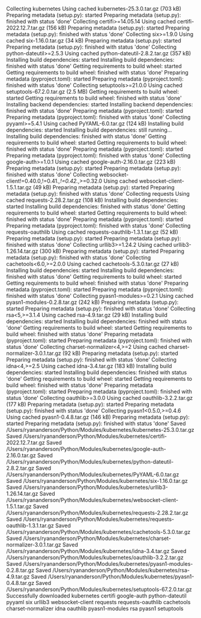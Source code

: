 Collecting kubernetes
  Using cached kubernetes-25.3.0.tar.gz (703 kB)
  Preparing metadata (setup.py): started
  Preparing metadata (setup.py): finished with status 'done'
Collecting certifi>=14.05.14
  Using cached certifi-2022.12.7.tar.gz (156 kB)
  Preparing metadata (setup.py): started
  Preparing metadata (setup.py): finished with status 'done'
Collecting six>=1.9.0
  Using cached six-1.16.0.tar.gz (34 kB)
  Preparing metadata (setup.py): started
  Preparing metadata (setup.py): finished with status 'done'
Collecting python-dateutil>=2.5.3
  Using cached python-dateutil-2.8.2.tar.gz (357 kB)
  Installing build dependencies: started
  Installing build dependencies: finished with status 'done'
  Getting requirements to build wheel: started
  Getting requirements to build wheel: finished with status 'done'
  Preparing metadata (pyproject.toml): started
  Preparing metadata (pyproject.toml): finished with status 'done'
Collecting setuptools>=21.0.0
  Using cached setuptools-67.2.0.tar.gz (2.5 MB)
  Getting requirements to build wheel: started
  Getting requirements to build wheel: finished with status 'done'
  Installing backend dependencies: started
  Installing backend dependencies: finished with status 'done'
  Preparing metadata (pyproject.toml): started
  Preparing metadata (pyproject.toml): finished with status 'done'
Collecting pyyaml>=5.4.1
  Using cached PyYAML-6.0.tar.gz (124 kB)
  Installing build dependencies: started
  Installing build dependencies: still running...
  Installing build dependencies: finished with status 'done'
  Getting requirements to build wheel: started
  Getting requirements to build wheel: finished with status 'done'
  Preparing metadata (pyproject.toml): started
  Preparing metadata (pyproject.toml): finished with status 'done'
Collecting google-auth>=1.0.1
  Using cached google-auth-2.16.0.tar.gz (223 kB)
  Preparing metadata (setup.py): started
  Preparing metadata (setup.py): finished with status 'done'
Collecting websocket-client!=0.40.0,!=0.41.*,!=0.42.*,>=0.32.0
  Using cached websocket-client-1.5.1.tar.gz (49 kB)
  Preparing metadata (setup.py): started
  Preparing metadata (setup.py): finished with status 'done'
Collecting requests
  Using cached requests-2.28.2.tar.gz (108 kB)
  Installing build dependencies: started
  Installing build dependencies: finished with status 'done'
  Getting requirements to build wheel: started
  Getting requirements to build wheel: finished with status 'done'
  Preparing metadata (pyproject.toml): started
  Preparing metadata (pyproject.toml): finished with status 'done'
Collecting requests-oauthlib
  Using cached requests-oauthlib-1.3.1.tar.gz (52 kB)
  Preparing metadata (setup.py): started
  Preparing metadata (setup.py): finished with status 'done'
Collecting urllib3>=1.24.2
  Using cached urllib3-1.26.14.tar.gz (300 kB)
  Preparing metadata (setup.py): started
  Preparing metadata (setup.py): finished with status 'done'
Collecting cachetools<6.0,>=2.0.0
  Using cached cachetools-5.3.0.tar.gz (27 kB)
  Installing build dependencies: started
  Installing build dependencies: finished with status 'done'
  Getting requirements to build wheel: started
  Getting requirements to build wheel: finished with status 'done'
  Preparing metadata (pyproject.toml): started
  Preparing metadata (pyproject.toml): finished with status 'done'
Collecting pyasn1-modules>=0.2.1
  Using cached pyasn1-modules-0.2.8.tar.gz (242 kB)
  Preparing metadata (setup.py): started
  Preparing metadata (setup.py): finished with status 'done'
Collecting rsa<5,>=3.1.4
  Using cached rsa-4.9.tar.gz (29 kB)
  Installing build dependencies: started
  Installing build dependencies: finished with status 'done'
  Getting requirements to build wheel: started
  Getting requirements to build wheel: finished with status 'done'
  Preparing metadata (pyproject.toml): started
  Preparing metadata (pyproject.toml): finished with status 'done'
Collecting charset-normalizer<4,>=2
  Using cached charset-normalizer-3.0.1.tar.gz (92 kB)
  Preparing metadata (setup.py): started
  Preparing metadata (setup.py): finished with status 'done'
Collecting idna<4,>=2.5
  Using cached idna-3.4.tar.gz (183 kB)
  Installing build dependencies: started
  Installing build dependencies: finished with status 'done'
  Getting requirements to build wheel: started
  Getting requirements to build wheel: finished with status 'done'
  Preparing metadata (pyproject.toml): started
  Preparing metadata (pyproject.toml): finished with status 'done'
Collecting oauthlib>=3.0.0
  Using cached oauthlib-3.2.2.tar.gz (177 kB)
  Preparing metadata (setup.py): started
  Preparing metadata (setup.py): finished with status 'done'
Collecting pyasn1<0.5.0,>=0.4.6
  Using cached pyasn1-0.4.8.tar.gz (146 kB)
  Preparing metadata (setup.py): started
  Preparing metadata (setup.py): finished with status 'done'
Saved /Users/ryananderson/Python/Modules/kubernetes/kubernetes-25.3.0.tar.gz
Saved /Users/ryananderson/Python/Modules/kubernetes/certifi-2022.12.7.tar.gz
Saved /Users/ryananderson/Python/Modules/kubernetes/google-auth-2.16.0.tar.gz
Saved /Users/ryananderson/Python/Modules/kubernetes/python-dateutil-2.8.2.tar.gz
Saved /Users/ryananderson/Python/Modules/kubernetes/PyYAML-6.0.tar.gz
Saved /Users/ryananderson/Python/Modules/kubernetes/six-1.16.0.tar.gz
Saved /Users/ryananderson/Python/Modules/kubernetes/urllib3-1.26.14.tar.gz
Saved /Users/ryananderson/Python/Modules/kubernetes/websocket-client-1.5.1.tar.gz
Saved /Users/ryananderson/Python/Modules/kubernetes/requests-2.28.2.tar.gz
Saved /Users/ryananderson/Python/Modules/kubernetes/requests-oauthlib-1.3.1.tar.gz
Saved /Users/ryananderson/Python/Modules/kubernetes/cachetools-5.3.0.tar.gz
Saved /Users/ryananderson/Python/Modules/kubernetes/charset-normalizer-3.0.1.tar.gz
Saved /Users/ryananderson/Python/Modules/kubernetes/idna-3.4.tar.gz
Saved /Users/ryananderson/Python/Modules/kubernetes/oauthlib-3.2.2.tar.gz
Saved /Users/ryananderson/Python/Modules/kubernetes/pyasn1-modules-0.2.8.tar.gz
Saved /Users/ryananderson/Python/Modules/kubernetes/rsa-4.9.tar.gz
Saved /Users/ryananderson/Python/Modules/kubernetes/pyasn1-0.4.8.tar.gz
Saved /Users/ryananderson/Python/Modules/kubernetes/setuptools-67.2.0.tar.gz
Successfully downloaded kubernetes certifi google-auth python-dateutil pyyaml six urllib3 websocket-client requests requests-oauthlib cachetools charset-normalizer idna oauthlib pyasn1-modules rsa pyasn1 setuptools
